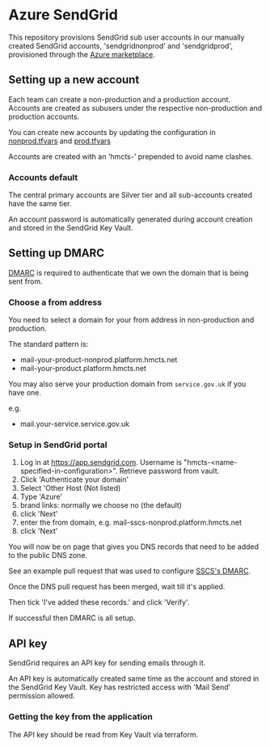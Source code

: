 # Azure SendGrid

This repository provisions SendGrid sub user accounts in our manually created SendGrid accounts, 'sendgridnonprod' and 'sendgridprod', provisioned through the [Azure marketplace](https://azuremarketplace.microsoft.com/en-us/marketplace/apps/sendgrid.sendgrid).

## Setting up a new account

Each team can create a non-production and a production account.  Accounts are created as subusers under the respective non-production and production accounts.

You can create new accounts by updating the configuration in 
[nonprod.tfvars](config/nonprod.tfvars) and [prod.tfvars](config/prod.tfvars)

Accounts are created with an 'hmcts-' prepended to avoid name clashes.

### Accounts default

The central primary accounts are Silver tier and all sub-accounts created have the same tier.

An account password is automatically generated during account creation and stored in the SendGrid Key Vault.


## Setting up DMARC

[DMARC](https://en.wikipedia.org/wiki/DMARC) is required to authenticate that we own the domain that is being sent from.

### Choose a from address

You need to select a domain for your from address in non-production and production.

The standard pattern is:

* mail-your-product-nonprod.platform.hmcts.net
* mail-your-product.platform.hmcts.net

You may also serve your production domain from `service.gov.uk` if you have one.

e.g.

* mail.your-service.service.gov.uk 

### Setup in SendGrid portal

1. Log in at https://app.sendgrid.com. Username is "hmcts-\<name-specified-in-configuration\>". Retrieve password from vault.
2. Click 'Authenticate your domain'
2. Select 'Other Host (Not listed)
3. Type 'Azure'
4. brand links: normally we choose no (the default)
5. click 'Next'
6. enter the from domain, e.g. mail-sscs-nonprod.platform.hmcts.net
7. click 'Next'

You will now be on page that gives you DNS records that need to be added to the public DNS zone.

See an example pull request that was used to configure [SSCS's DMARC](https://github.com/hmcts/azure-public-dns/pull/360).

Once the DNS pull request has been merged, wait till it's applied.

Then tick 'I've added these records.' and click 'Verify'.

If successful then DMARC is all setup.

## API key

SendGrid requires an API key for sending emails through it.

An API key is automatically created same time as the account and stored in the SendGrid Key Vault.  Key has restricted access with 'Mail Send' permission allowed.


### Getting the key from the application

The API key should be read from Key Vault via terraform.
